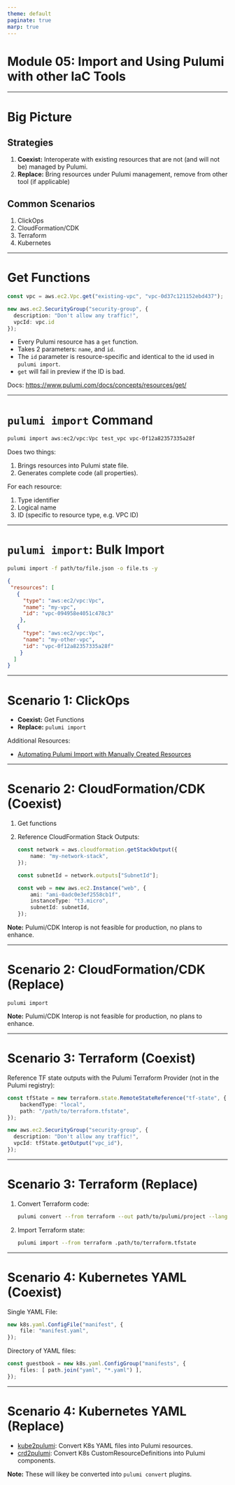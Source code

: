 ```yaml
---
theme: default
paginate: true
marp: true
---
```


# **Module 05: Import and Using Pulumi with other IaC Tools**

---

# Big Picture

## Strategies

1. **Coexist:** Interoperate with existing resources that are not (and will not be) managed by Pulumi.
1. **Replace:** Bring resources under Pulumi management, remove from other tool (if applicable)

## Common Scenarios

1. ClickOps
1. CloudFormation/CDK
1. Terraform
1. Kubernetes

---

# Get Functions

```typescript
const vpc = aws.ec2.Vpc.get("existing-vpc", "vpc-0d37c121152ebd437");

new aws.ec2.SecurityGroup("security-group", {
  description: "Don't allow any traffic!",
  vpcId: vpc.id
});
```

* Every Pulumi resource has a `get` function.
* Takes 2 parameters: `name`, and `id`.
* The `id` parameter is resource-specific and identical to the id used in `pulumi import`.
* `get` will fail in preview if the ID is bad.

Docs: <https://www.pulumi.com/docs/concepts/resources/get/>

---

# `pulumi import` Command

```bash
pulumi import aws:ec2/vpc:Vpc test_vpc vpc-0f12a82357335a28f
```

Does two things:

1. Brings resources into Pulumi state file.
2. Generates complete code (all properties).

For each resource:

1. Type identifier
1. Logical name
1. ID (specific to resource type, e.g. VPC ID)

---

# `pulumi import`: Bulk Import

```bash
pulumi import -f path/to/file.json -o file.ts -y
```

```json
{
 "resources": [
   {
     "type": "aws:ec2/vpc:Vpc",
     "name": "my-vpc",
     "id": "vpc-094958e4051c478c3"
    },
   {
     "type": "aws:ec2/vpc:Vpc",
     "name": "my-other-vpc",
     "id": "vpc-0f12a82357335a28f"
    }
  ]
}
```

---

# Scenario 1: ClickOps

* **Coexist:** Get Functions
* **Replace:** `pulumi import`

Additional Resources:

* [Automating Pulumi Import with Manually Created Resources](https://www.pulumi.com/blog/automating-pulumi-import-to-bring-manually-created-resources-into-iac/)

---

# Scenario 2: CloudFormation/CDK (Coexist)

1. Get functions
1. Reference CloudFormation Stack Outputs:

    ```typescript
    const network = aws.cloudformation.getStackOutput({
        name: "my-network-stack",
    });

    const subnetId = network.outputs["SubnetId"];

    const web = new aws.ec2.Instance("web", {
        ami: "ami-0adc0e3ef2558cb1f",
        instanceType: "t3.micro",
        subnetId: subnetId,
    });
    ```

**Note:** Pulumi/CDK Interop is not feasible for production, no plans to enhance.

---

# Scenario 2: CloudFormation/CDK (Replace)

`pulumi import`

**Note:** Pulumi/CDK Interop is not feasible for production, no plans to enhance.

---

# Scenario 3: Terraform (Coexist)

Reference TF state outputs with the Pulumi Terraform Provider (not in the Pulumi registry):

```typescript
const tfState = new terraform.state.RemoteStateReference("tf-state", {
    backendType: "local",
    path: "/path/to/terraform.tfstate",
});

new aws.ec2.SecurityGroup("security-group", {
  description: "Don't allow any traffic!",
  vpcId: tfState.getOutput("vpc_id"),
});
```

---

# Scenario 3: Terraform (Replace)

1. Convert Terraform code:

    ```bash
    pulumi convert --from terraform --out path/to/pulumi/project --language typescript
    ```

1. Import Terraform state:

    ```bash
    pulumi import --from terraform .path/to/terraform.tfstate
    ```

---

# Scenario 4: Kubernetes YAML (Coexist)

Single YAML File:

```typescript
new k8s.yaml.ConfigFile("manifest", {
    file: "manifest.yaml",
});
```

Directory of YAML files:

```typescript
const guestbook = new k8s.yaml.ConfigGroup("manifests", {
    files: [ path.join("yaml", "*.yaml") ],
});
```

---

# Scenario 4: Kubernetes YAML (Replace)

* [kube2pulumi](https://www.pulumi.com/kube2pulumi/): Convert K8s YAML files into Pulumi resources.
* [crd2pulumi](https://github.com/pulumi/crd2pulumi): Convert K8s CustomResourceDefinitions into Pulumi components.

**Note:** These will likey be converted into `pulumi convert` plugins.
